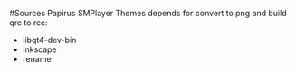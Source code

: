#Sources Papirus SMPlayer Themes
depends for convert to png and build qrc to rcc:
- libqt4-dev-bin
- inkscape
- rename
